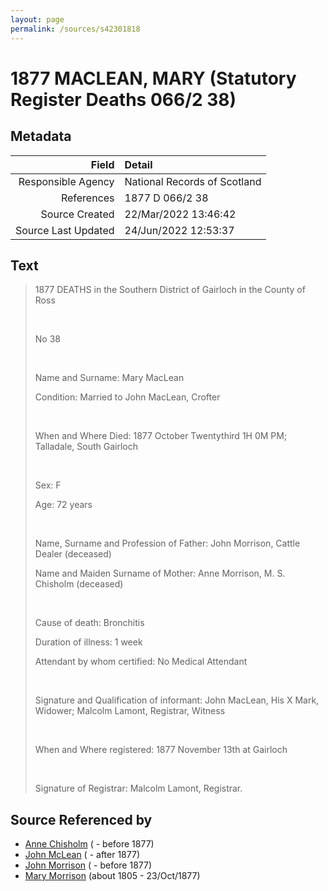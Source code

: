 ```yaml
---
layout: page
permalink: /sources/s42301818
---
```


# 1877 MACLEAN, MARY (Statutory Register Deaths 066/2 38)

## Metadata

Field | Detail
---:|:---
Responsible Agency | National Records of Scotland
References | 1877 D 066/2 38
Source Created | 22/Mar/2022 13:46:42
Source Last Updated | 24/Jun/2022 12:53:37

## Text

> 1877 DEATHS in the Southern District of Gairloch in the County of Ross
>
> <br/>
>
> No 38
>
> <br/>
>
> Name and Surname: Mary MacLean
>
> Condition: Married to John MacLean, Crofter
>
> <br/>
>
> When and Where Died: 1877 October Twentythird 1H 0M PM; Talladale, South Gairloch
>
> <br/>
>
> Sex: F
>
> Age: 72 years
>
> <br/>
>
> Name, Surname and Profession of Father: John Morrison, Cattle Dealer (deceased)
>
> Name and Maiden Surname of Mother: Anne Morrison, M. S. Chisholm (deceased)
>
> <br/>
>
> Cause of death: Bronchitis
>
> Duration of illness: 1 week
>
> Attendant by whom certified: No Medical Attendant
>
> <br/>
>
> Signature and Qualification of informant: John MacLean, His X Mark, Widower; Malcolm Lamont, Registrar, Witness
>
> <br/>
>
> When and Where registered: 1877 November 13th at Gairloch
>
> <br/>
>
> Signature of Registrar: Malcolm Lamont, Registrar.
>

## Source Referenced by

* [Anne Chisholm](../people/@48064613@-anne-chisholm-b-d1877.md) ( - before 1877)
* [John McLean](../people/@91397610@-john-mclean-b-d1877.md) ( - after 1877)
* [John Morrison](../people/@39757210@-john-morrison-b-d1877.md) ( - before 1877)
* [Mary Morrison](../people/@18316154@-mary-morrison-b1805-d1877-10-23.md) (about 1805 - 23/Oct/1877)
